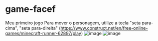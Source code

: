 # game-facef
Meu primeiro jogo
Para mover o personagem, utilize a tecla "seta para-cima", "seta para-direita"
(https://www.construct.net/en/free-online-games/minecraft-runner-62897/play)
![image](https://github.com/Alek205/game-facef/assets/164426695/686b95cb-ccb6-4660-9eaa-a1243c9d60e0)
![image](https://github.com/Alek205/game-facef/assets/164426695/d3827363-fc12-4a63-a470-814444b5ad09)
